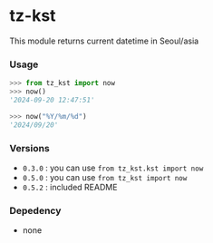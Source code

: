 # tz-kst

This module returns current datetime in Seoul/asia

### Usage
```python
>>> from tz_kst import now
>>> now()
'2024-09-20 12:47:51'

>>> now("%Y/%m/%d")
'2024/09/20'
```

### Versions
- `0.3.0` : you can use `from tz_kst.kst import now`
- `0.5.0` : you can use `from tz_kst import now`
- `0.5.2` : included README

### Depedency
- none